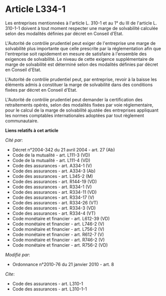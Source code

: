 # Article L334-1

Les entreprises mentionnées à l'article L. 310-1 et au 1° du III de l'article L. 310-1-1 doivent à tout moment respecter une
marge de solvabilité calculée selon des modalités définies par décret en Conseil d'Etat.

L'Autorité de contrôle prudentiel peut exiger de l'entreprise une marge de solvabilité plus importante que celle prescrite
par la réglementation afin que l'entreprise soit rapidement en mesure de satisfaire à l'ensemble des exigences de
solvabilité. Le niveau de cette exigence supplémentaire de marge de solvabilité est déterminé selon des modalités définies
par décret en Conseil d'Etat.

L'Autorité de contrôle prudentiel peut, par entreprise, revoir à la baisse les éléments admis à constituer la marge de
solvabilité dans des conditions fixées par décret en Conseil d'Etat.

L'Autorité de contrôle prudentiel peut demander la certification des retraitements opérés, selon des modalités fixées par
voie réglementaire, pour le calcul de la marge de solvabilité ajustée des entreprises appliquant les normes comptables
internationales adoptées par tout règlement communautaire.

**Liens relatifs à cet article**

_Cité par_:

  - Décret n°2004-342 du 21 avril 2004 - art. 27 (Ab)
  - Code de la mutualité - art. L111-3 (VD)
  - Code de la mutualité - art. L111-4 (VD)
  - Code des assurances - art. A334-1 (V)
  - Code des assurances - art. A334-3 (Ab)
  - Code des assurances - art. L345-2 (M)
  - Code des assurances - art. R144-19 (VD)
  - Code des assurances - art. R334-1 (V)
  - Code des assurances - art. R334-11 (VD)
  - Code des assurances - art. R334-17 (V)
  - Code des assurances - art. R334-26 (VT)
  - Code des assurances - art. R334-3 (VD)
  - Code des assurances - art. R334-4 (VT)
  - Code monétaire et financier - art. L612-39 (VD)
  - Code monétaire et financier - art. L746-2 (V)
  - Code monétaire et financier - art. L756-2 (V)
  - Code monétaire et financier - art. R612-7 (V)
  - Code monétaire et financier - art. R746-2 (V)
  - Code monétaire et financier - art. R756-2 (VD)

_Modifié par_:

  - Ordonnance n°2010-76 du 21 janvier 2010 - art. 8

_Cite_:

  - Code des assurances - art. L310-1
  - Code des assurances - art. L310-1-1
